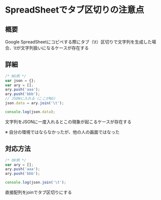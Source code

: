 # SpreadSheetでタブ区切りの注意点
## 概要
Google SpreadSheetにコピペする際にタブ（\t）区切りで文字列を生成した場合、\tが文字列扱いになるケースが存在する
## 詳細
```JavaScript
/* NG例 */
var json = {};
var ary = [];
ary.push('aaa');
ary.push('bbb');
// JSONに入れる（ここがNG)
json.data = ary.join('\t');

console.log(json.data);
```

文字列をJSONに一度入れるとこの現象が起こるケースが存在する

※ 自分の環境ではならなかったが、他の人の画面ではなった

## 対応方法

```JavaScript
/* OK例 */
var ary = [];
ary.push('aaa');
ary.push('bbb');

console.log(json.join('\t');
```

直接配列をjoinでタブ区切りにする